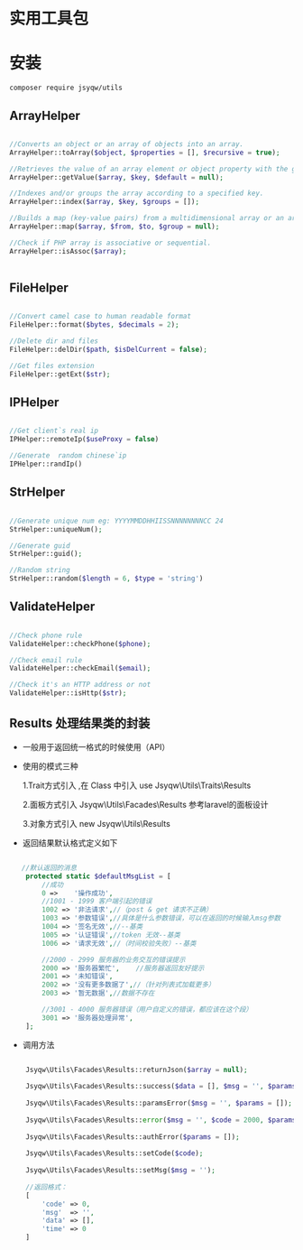 # 实用工具包

# 安装

    composer require jsyqw/utils
    
## ArrayHelper
```php

//Converts an object or an array of objects into an array.
ArrayHelper::toArray($object, $properties = [], $recursive = true);

//Retrieves the value of an array element or object property with the given key or property name.
ArrayHelper::getValue($array, $key, $default = null);

//Indexes and/or groups the array according to a specified key.
ArrayHelper::index($array, $key, $groups = []);

//Builds a map (key-value pairs) from a multidimensional array or an array of objects.
ArrayHelper::map($array, $from, $to, $group = null);

//Check if PHP array is associative or sequential.
ArrayHelper::isAssoc($array);
    
```

## FileHelper
```php

//Convert camel case to human readable format
FileHelper::format($bytes, $decimals = 2);

//Delete dir and files
FileHelper::delDir($path, $isDelCurrent = false);

//Get files extension
FileHelper::getExt($str);

```

## IPHelper
```php

//Get client`s real ip
IPHelper::remoteIp($useProxy = false)

//Generate  random chinese`ip
IPHelper::randIp()

```

## StrHelper
```php

//Generate unique num eg: YYYYMMDDHHIISSNNNNNNNNCC 24 
StrHelper::uniqueNum();

//Generate guid
StrHelper::guid();

//Random string
StrHelper::random($length = 6, $type = 'string')

```

## ValidateHelper
```php

//Check phone rule
ValidateHelper::checkPhone($phone);

//Check email rule
ValidateHelper::checkEmail($email);

//Check it's an HTTP address or not
ValidateHelper::isHttp($str);

```

## Results 处理结果类的封装

* 一般用于返回统一格式的时候使用（API）
* 使用的模式三种
    
    1.Trait方式引入 ,在 Class 中引入 use Jsyqw\Utils\Traits\Results
    
    2.面板方式引入 Jsyqw\Utils\Facades\Results  参考laravel的面板设计
    
    3.对象方式引入 new Jsyqw\Utils\Results
*  返回结果默认格式定义如下  
```php

   //默认返回的消息
    protected static $defaultMsgList = [
        //成功
        0 =>    '操作成功',
        //1001 - 1999 客户端引起的错误
        1002 => '非法请求',//（post & get 请求不正确）
        1003 => '参数错误',//具体是什么参数错误，可以在返回的时候输入msg参数
        1004 => '签名无效',//--基类
        1005 => '认证错误',//token 无效--基类
        1006 => '请求无效',//（时间校验失败）--基类

        //2000 - 2999 服务器的业务交互的错误提示
        2000 => '服务器繁忙',    //服务器返回友好提示
        2001 => '未知错误',
        2002 => '没有更多数据了',//（针对列表式加载更多）
        2003 => '暂无数据',//数据不存在

        //3001 - 4000 服务器错误（用户自定义的错误，都应该在这个段）
        3001 => '服务器处理异常',
    ];

```
* 调用方法
```php

    Jsyqw\Utils\Facades\Results::returnJson($array = null);
    
    Jsyqw\Utils\Facades\Results::success($data = [], $msg = '', $params = []);
    
    Jsyqw\Utils\Facades\Results::paramsError($msg = '', $params = []);
    
    Jsyqw\Utils\Facades\Results::error($msg = '', $code = 2000, $params = []);
    
    Jsyqw\Utils\Facades\Results::authError($params = []);
    
    Jsyqw\Utils\Facades\Results::setCode($code);
    
    Jsyqw\Utils\Facades\Results::setMsg($msg = '');
    
    //返回格式： 
    [
        'code' => 0,
        'msg'  => '',
        'data' => [],
        'time' => 0
    ]
    
```



    
        
    
    
    